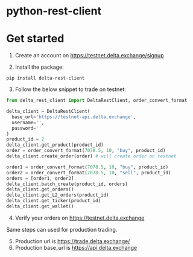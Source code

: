 # python-rest-client

# Get started

1. Create an account on https://testnet.delta.exchange/signup

2. Install the package:

```
pip install delta-rest-client
```

3. Follow the below snippet to trade on testnet:

```python
from delta_rest_client import DeltaRestClient, order_convert_format

delta_client = DeltaRestClient(
  base_url='https://testnet-api.delta.exchange',
  username='',
  password=''
)
product_id = 2
delta_client.get_product(product_id)
order = order_convert_format(7078.5, 10, "buy", product_id)
delta_client.create_order(order) # will create order on testnet

order1 = order_convert_format(7078.5, 10, "buy", product_id)
order2 = order_convert_format(7078.5, 10, "sell", product_id)
orders = [order1, order2]
delta_client.batch_create(product_id, orders)
delta_client.get_orders()
delta_client.get_L2_orders(product_id)
delta_client.get_ticker(product_id)
delta_client.get_wallet()
```

4. Verify your orders on https://testnet.delta.exchange

Same steps can used for production trading.

5. Production url is https://trade.delta.exchange/
6. Production base_url is https://api.delta.exchange
